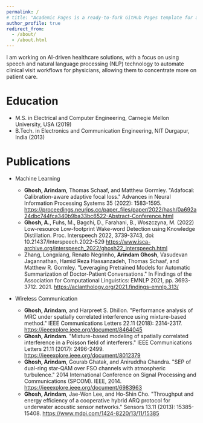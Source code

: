 ```yaml
---
permalink: /
# title: "Academic Pages is a ready-to-fork GitHub Pages template for academic personal websites"
author_profile: true
redirect_from:
  - /about/
  - /about.html
---
```


I am working on AI-driven healthcare solutions, with a focus on using speech and natural language processing (NLP) technology to automate clinical visit workflows for physicians, allowing them to concentrate more on patient care.

Education
======
* M.S. in Electrical and Computer Engineering, Carnegie Mellon University, USA (2019)
* B.Tech. in Electronics and Communication Engineering, NIT Durgapur, India (2013)

Publications
======
* Machine Learning
  * **Ghosh, Arindam**, Thomas Schaaf, and Matthew Gormley. "Adafocal: Calibration-aware adaptive focal loss." Advances in Neural Information Processing Systems 35 (2022): 1583-1595.
  <https://proceedings.neurips.cc/paper_files/paper/2022/hash/0a692a24dbc744fca340b9ba33bc6522-Abstract-Conference.html>
  * **Ghosh, A.**, Fuhs, M., Bagchi, D., Farahani, B., Woszczyna, M. (2022) Low-resource Low-footprint Wake-word Detection using Knowledge Distillation. Proc. Interspeech 2022, 3739-3743, doi: 10.21437/Interspeech.2022-529
  <https://www.isca-archive.org/interspeech_2022/ghosh22_interspeech.html>
  * Zhang, Longxiang, Renato Negrinho, **Arindam Ghosh**, Vasudevan Jagannathan, Hamid Reza Hassanzadeh, Thomas Schaaf, and Matthew R. Gormley. "Leveraging Pretrained Models for Automatic Summarization of Doctor-Patient Conversations." In Findings of the Association for Computational Linguistics: EMNLP 2021, pp. 3693-3712. 2021.
  <https://aclanthology.org/2021.findings-emnlp.313/>

* Wireless Communication
  * **Ghosh, Arindam**, and Harpreet S. Dhillon. "Performance analysis of MRC under spatially correlated interference using mixture-based method." IEEE Communications Letters 22.11 (2018): 2314-2317.
  <https://ieeexplore.ieee.org/document/8464045>
  * **Ghosh, Arindam**. "Mixture-based modeling of spatially correlated interference in a Poisson field of interferers." IEEE Communications Letters 21.11 (2017): 2496-2499.
  <https://ieeexplore.ieee.org/document/8012379>
  * **Ghosh, Arindam**, Gourab Ghatak, and Aniruddha Chandra. "SEP of dual-ring star-QAM over FSO channels with atmospheric turbulence." 2014 International Conference on Signal Processing and Communications (SPCOM). IEEE, 2014.
  <https://ieeexplore.ieee.org/document/6983963>
  * **Ghosh, Arindam**, Jae-Won Lee, and Ho-Shin Cho. "Throughput and energy efficiency of a cooperative hybrid ARQ protocol for underwater acoustic sensor networks." Sensors 13.11 (2013): 15385-15408.
  <https://www.mdpi.com/1424-8220/13/11/15385>
